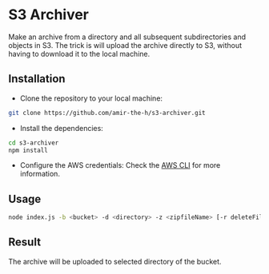 # S3 Archiver

Make an archive from a directory and all subsequent subdirectories and objects in S3.
The trick is will upload the archive directly to S3, without having to download it to the local machine.

## Installation
- Clone the repository to your local machine:
```bash
git clone https://github.com/amir-the-h/s3-archiver.git
```
- Install the dependencies:
```bash
cd s3-archiver
npm install
```
- Configure the AWS credentials:
Check the [AWS CLI](https://docs.aws.amazon.com/cli/latest/userguide/cli-configure-files.html) for more information.


## Usage
```bash
node index.js -b <bucket> -d <directory> -z <zipfileName> [-r deleteFiles]
```

## Result
The archive will be uploaded to selected directory of the bucket.
